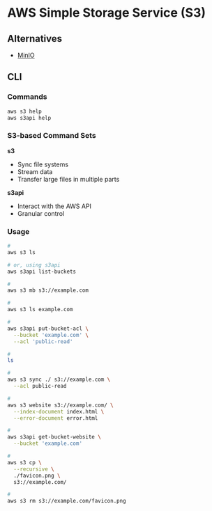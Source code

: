 # AWS Simple Storage Service (S3)

## Alternatives

- [MinIO](/minio.md)

## CLI

### Commands

```sh
aws s3 help
aws s3api help
```

### S3-based Command Sets

**s3**

- Sync file systems
- Stream data
- Transfer large files in multiple parts

**s3api**

- Interact with the AWS API
- Granular control

### Usage

```sh
#
aws s3 ls

# or, using s3api
aws s3api list-buckets

#
aws s3 mb s3://example.com

#
aws s3 ls example.com

#
aws s3api put-bucket-acl \
  --bucket 'example.com' \
  --acl 'public-read'

#
ls

#
aws s3 sync ./ s3://example.com \
  --acl public-read

#
aws s3 website s3://example.com/ \
  --index-document index.html \
  --error-document error.html

#
aws s3api get-bucket-website \
  --bucket 'example.com'

#
aws s3 cp \
  --recursive \
  ./favicon.png \
  s3://example.com/

#
aws s3 rm s3://example.com/favicon.png
```
